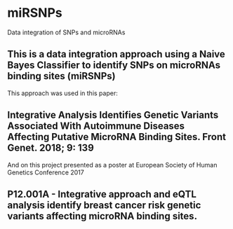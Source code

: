 # miRSNPs
Data integration of SNPs and microRNAs
## This is a data integration approach using a Naive Bayes Classifier to identify SNPs on microRNAs binding sites (miRSNPs)
This approach was used in this paper:
## Integrative Analysis Identifies Genetic Variants Associated With Autoimmune Diseases Affecting Putative MicroRNA Binding Sites. Front Genet. 2018; 9: 139
And on this project presented as a poster at European Society of Human Genetics Conference 2017
## P12.001A - Integrative approach and eQTL analysis identify breast cancer risk genetic variants affecting microRNA binding sites.
